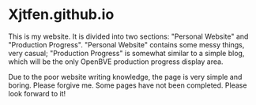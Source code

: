 # Xjtfen.github.io

This is my website. It is divided into two sections: "Personal Website" and "Production Progress". "Personal Website" contains some messy things, very casual; "Production Progress" is somewhat similar to a simple blog, which will be the only OpenBVE production progress display area.

Due to the poor website writing knowledge, the page is very simple and boring. Please forgive me. Some pages have not been completed. Please look forward to it!
